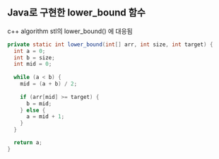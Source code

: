 ## Java로 구현한 lower_bound 함수
c++ algorithm stl의 lower_bound() 에 대응됨   
``` java
private static int lower_bound(int[] arr, int size, int target) {
  int a = 0;
  int b = size;
  int mid = 0;
  
  while (a < b) {
    mid = (a + b) / 2;
    
    if (arr[mid] >= target) {
      b = mid;
    } else {
      a = mid + 1;
    }
  }

  return a;
}
```

